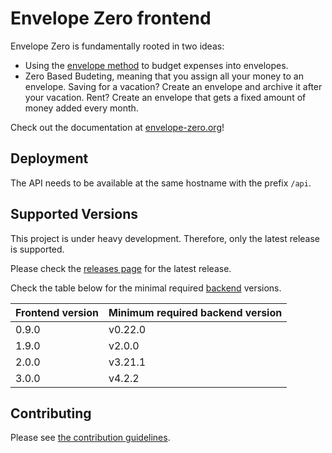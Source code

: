 # Envelope Zero frontend

Envelope Zero is fundamentally rooted in two ideas:

- Using the [envelope method](https://en.wikipedia.org/wiki/Envelope_system) to budget expenses into envelopes.
- Zero Based Budeting, meaning that you assign all your money to an envelope. Saving for a vacation? Create an envelope and archive it after your vacation. Rent? Create an envelope that gets a fixed amount of money added every month.

Check out the documentation at [envelope-zero.org](https://envelope-zero.org)!

## Deployment

The API needs to be available at the same hostname with the prefix `/api`.

## Supported Versions

This project is under heavy development. Therefore, only the latest release is supported.

Please check the [releases page](https://github.com/envelope-zero/frontend/releases) for the latest release.

Check the table below for the minimal required [backend](https://github.com/envelope-zero/backend) versions.

| Frontend version | Minimum required backend version |
| ---------------- | -------------------------------- |
| 0.9.0            | v0.22.0                          |
| 1.9.0            | v2.0.0                           |
| 2.0.0            | v3.21.1                          |
| 3.0.0            | v4.2.2                           |

## Contributing

Please see [the contribution guidelines](CONTRIBUTING.md).
